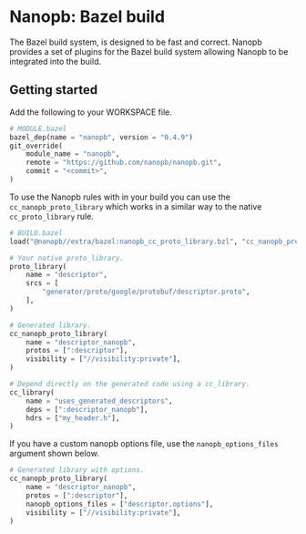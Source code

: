 # Nanopb: Bazel build
The Bazel build system, is designed to be fast and correct. Nanopb provides a
set of plugins for the Bazel build system allowing Nanopb to be integrated 
into the build.

## Getting started
Add the following to your WORKSPACE file.
``` py 
# MODULE.bazel
bazel_dep(name = "nanopb", version = "0.4.9")
git_override(
    module_name = "nanopb",
    remote = "https://github.com/nanopb/nanopb.git",
    commit = "<commit>",
)
```

To use the Nanopb rules with in your build you can use the 
`cc_nanopb_proto_library` which works in a similar way to the native
`cc_proto_library` rule.
```  py
# BUILD.bazel
load("@nanopb//extra/bazel:nanopb_cc_proto_library.bzl", "cc_nanopb_proto_library")

# Your native proto_library.
proto_library(
    name = "descriptor",
    srcs = [
        "generator/proto/google/protobuf/descriptor.proto",
    ],
)

# Generated library.
cc_nanopb_proto_library(
    name = "descriptor_nanopb",
    protos = [":descriptor"],
    visibility = ["//visibility:private"],
)

# Depend directly on the generated code using a cc_library.
cc_library(
    name = "uses_generated_descriptors",
    deps = [":descriptor_nanopb"],
    hdrs = ["my_header.h"],
)
```

If you have a custom nanopb options file, use the `nanopb_options_files` argument shown below.
```  py
# Generated library with options.
cc_nanopb_proto_library(
    name = "descriptor_nanopb",
    protos = [":descriptor"],
    nanopb_options_files = ["descriptor.options"],
    visibility = ["//visibility:private"],
)
```
